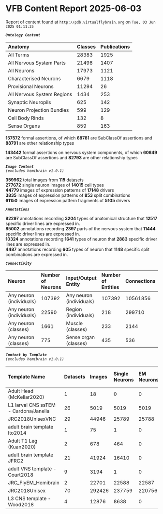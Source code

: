 
VFB Content Report 2025-06-03
=============================


Report of content found at ``http://pdb.virtualflybrain.org`` on ``Tue, 03 Jun 2025 01:11:35``  
  
***``Ontology Content``***  

|Anatomy|Classes|Publications|
| :--- | :--- | :--- |
|All Terms|28383|1925|
|All Nervous System Parts|21498|1407|
|All Neurons|17973|1121|
|Characterised Neurons|6679|1118|
|Provisional Neurons|11294|26|
|All Nervous System Regions|1434|253|
|Synaptic Neuropils|625|142|
|Neuron Projection Bundles|599|129|
|Cell Body Rinds|132|8|
|Sense Organs|859|163|
  
  
**157572** formal assertions, of which **68781** are SubClassOf assertions and **88791** are other relationship types  
  
**143442** formal assertions on nervous system components, of which **60649** are SubClassOf assertions and **82793** are other relationship types  
  
***``Image Content``***  
*``(excludes hemibrain v1.0.1)``*  
  
**359962** total images from **115** datasets  
**277672** single neuron images of **14015** cell types  
**44779** images of expression patterns of **17148** drivers  
**3835** images of expression patterns of **853** split combinations  
**61150** images of expression pattern fragments of **5105** drivers  
  
***``Annotations``***  
  
**92297** annotations recording **3204** types of anatomical structure that **12517** specific driver lines are expressed in.  
**85002** annotations recording **2397** parts of the nervous system that **11444** specific driver lines are expressed in.  
**10324** annotations recording **1641** types of neuron that **2883** specific driver lines are expressed in.  
**4487** annotations recording **605** types of neuron that **1148** specific split combinations are expressed in.  
  
***``Connectivity``***  

|Neuron|Number of Neurons|Input/Output Entity|Number of Entities|Connections|
| :--- | :--- | :--- | :--- | :--- |
|Any neuron (individuals)|107392|Any neuron (individuals)|107392|10561856|
|Any neuron (individuals)|22590|Region (individuals)|218|299710|
|Any neuron (classes)|1661|Muscle (classes)|233|2144|
|Any neuron (classes)|775|Sense organ (classes)|435|536|
  
  
  
***``Content by Template``***  
*``(excludes hemibrain v1.0.1)``*  

|Template Name|Datasets|Images|Single Neurons|EM Neurons|Full Expression Patterns|Split Expression Patterns|Partial Expression Patterns|Painted domains|
| :--- | :--- | :--- | :--- | :--- | :--- | :--- | :--- | :--- |
|Adult Head (McKellar2020)|1|18|0|0|0|0|0|0|
|L1 larval CNS ssTEM - Cardona/Janelia|26|5019|5019|5019|0|0|0|0|
|JRC2018UnisexVNC|29|44946|25789|25788|8898|1209|10239|21|
|adult brain template Ito2014|1|75|1|0|0|0|0|75|
|Adult T1 Leg (Kuan2020)|2|678|464|0|0|0|0|4|
|adult brain template JFRC2|21|41924|16410|0|25265|600|16118|58|
|adult VNS template - Court2018|9|3194|1|0|3171|480|0|21|
|JRC_FlyEM_Hemibrain|2|22701|22588|22587|0|0|0|114|
|JRC2018Unisex|70|292426|237759|220756|31782|1766|38785|46|
|L3 CNS template - Wood2018|4|12876|8638|0|381|381|12177|255|
  
